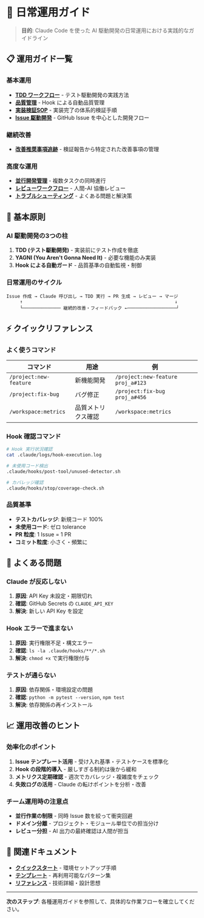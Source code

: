 # 🔄 日常運用ガイド

> **目的**: Claude Code を使った AI 駆動開発の日常運用における実践的なガイドライン

## 📋 運用ガイド一覧

### 基本運用
- **[TDD ワークフロー](tdd_workflow.md)** - テスト駆動開発の実践方法
- **[品質管理](quality_control.md)** - Hook による自動品質管理
- **[実装検証SOP](implementation_verification_sop.md)** - 実装完了の体系的検証手順
- **[Issue 駆動開発](issue_driven_development.md)** - GitHub Issue を中心とした開発フロー

### 継続改善
- **[改善推奨事項追跡](improvement_recommendations.md)** - 検証報告から特定された改善事項の管理

### 高度な運用
- **[並行開発管理](parallel_development.md)** - 複数タスクの同時進行
- **[レビューワークフロー](review_workflow.md)** - 人間-AI 協働レビュー
- **[トラブルシューティング](troubleshooting.md)** - よくある問題と解決策

## 🎯 基本原則

### AI 駆動開発の3つの柱
1. **TDD (テスト駆動開発)** - 実装前にテスト作成を徹底
2. **YAGNI (You Aren't Gonna Need It)** - 必要な機能のみ実装
3. **Hook による自動ガード** - 品質基準の自動監視・制御

### 日常運用のサイクル
```
Issue 作成 → Claude 呼び出し → TDD 実行 → PR 生成 → レビュー → マージ
     ↑                                                        ↓
     └────────────── 継続的改善・フィードバック ←──────────────────┘
```

## ⚡ クイックリファレンス

### よく使うコマンド
| コマンド | 用途 | 例 |
|----------|------|-----|
| `/project:new-feature` | 新機能開発 | `/project:new-feature proj_a#123` |
| `/project:fix-bug` | バグ修正 | `/project:fix-bug proj_a#456` |
| `/workspace:metrics` | 品質メトリクス確認 | `/workspace:metrics` |

### Hook 確認コマンド
```bash
# Hook 実行状況確認
cat .claude/logs/hook-execution.log

# 未使用コード検出
.claude/hooks/post-tool/unused-detector.sh

# カバレッジ確認
.claude/hooks/stop/coverage-check.sh
```

### 品質基準
- **テストカバレッジ**: 新規コード 100%
- **未使用コード**: ゼロ tolerance
- **PR 粒度**: 1 Issue = 1 PR
- **コミット粒度**: 小さく・頻繁に

## 🚨 よくある問題

### Claude が反応しない
1. **原因**: API Key 未設定・期限切れ
2. **確認**: GitHub Secrets の `CLAUDE_API_KEY`
3. **解決**: 新しい API Key を設定

### Hook エラーで進まない  
1. **原因**: 実行権限不足・構文エラー
2. **確認**: `ls -la .claude/hooks/**/*.sh`
3. **解決**: `chmod +x` で実行権限付与

### テストが通らない
1. **原因**: 依存関係・環境設定の問題
2. **確認**: `python -m pytest --version`, `npm test`
3. **解決**: 依存関係の再インストール

## 📈 運用改善のヒント

### 効率化のポイント
1. **Issue テンプレート活用** - 受け入れ基準・テストケースを標準化
2. **Hook の段階的導入** - 厳しすぎる制約は後から緩和
3. **メトリクス定期確認** - 週次でカバレッジ・複雑度をチェック
4. **失敗ログの活用** - Claude の転けポイントを分析・改善

### チーム運用時の注意点
- **並行作業の制限** - 同時 Issue 数を絞って衝突回避
- **ドメイン分離** - プロジェクト・モジュール単位での担当分け  
- **レビュー分担** - AI 出力の最終確認は人間が担当

## 🔗 関連ドキュメント

- **[クイックスタート](../01_quickstart/)** - 環境セットアップ手順
- **[テンプレート](../02_templates/)** - 再利用可能なパターン集
- **[リファレンス](../04_reference/)** - 技術詳細・設計思想

---

**次のステップ**: 各種運用ガイドを参照して、具体的な作業フローを確立してください。